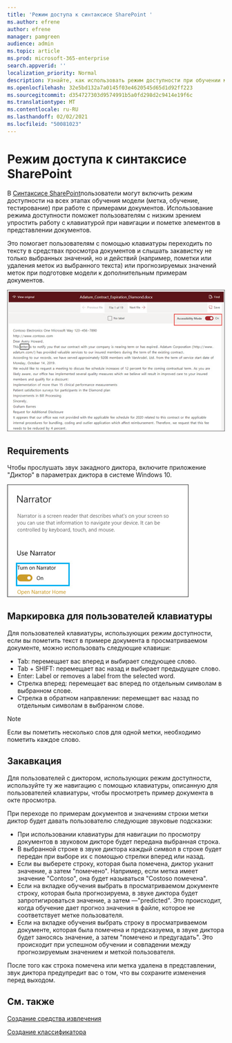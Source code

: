 ```yaml
---
title: 'Режим доступа к синтаксисе SharePoint '
ms.author: efrene
author: efrene
manager: pamgreen
audience: admin
ms.topic: article
ms.prod: microsoft-365-enterprise
search.appverid: ''
localization_priority: Normal
description: Узнайте, как использовать режим доступности при обучении модели в синтаксисе SharePoint.
ms.openlocfilehash: 32e5bd132a7a0145f03e4620545d65d1d92ff223
ms.sourcegitcommit: d354727303d9574991b5a0fd298d2c9414e19f6c
ms.translationtype: MT
ms.contentlocale: ru-RU
ms.lasthandoff: 02/02/2021
ms.locfileid: "50081023"
---
```

# <a name="sharepoint-syntex-accessibility-mode"></a>Режим доступа к синтаксисе SharePoint

В [Синтаксисе SharePoint](index.md)пользователи могут включить режим доступности на всех этапах обучения модели (метка, обучение, тестирование) при работе с примерами документов. Использование режима доступности поможет пользователям с низким зрением упростить работу с клавиатурой при навигации и пометке элементов в представлении документов.

Это помогает пользователям с помощью клавиатуры переходить по тексту в средствах просмотра документов и слышать закавистку не только выбранных значений, но и действий (например, пометки или удаления меток из выбранного текста) или прогнозируемых значений меток при подготовке модели к дополнительным примерам документов. 


![Режим доступности](../media/content-understanding/accessibility-mode.png)

## <a name="requirements"></a>Requirements

Чтобы прослушать звук закадного диктора, [](https://support.microsoft.com/windows/complete-guide-to-narrator-e4397a0d-ef4f-b386-d8ae-c172f109bdb1) включите приложение "Диктор" в параметрах диктора в системе Windows 10.

![Включить "Диктор"](../media/content-understanding/narrator-settings.png)

## <a name="labeling-for-keyboard-users"></a>Маркировка для пользователей клавиатуры

Для пользователей клавиатуры, использующих режим доступности, если вы пометить текст в примере документа в просматриваемом документе, можно использовать следующие клавиши:

- Tab: перемещает вас вперед и выбирает следующее слово.
- Tab + SHIFT: перемещает вас назад и выбирает предыдущее слово.
- Enter: Label or removes a label from the selected word.
- Стрелка вперед: перемещает вас вперед по отдельным символам в выбранном слове.
- Стрелка в обратном направлении: перемещает вас назад по отдельным символам в выбранном слове.

> [!NOTE]
> Если вы пометить несколько слов для одной метки, необходимо пометить каждое слово.


## <a name="narration"></a>Закавкация

Для пользователей с диктором, использующих режим доступности, используйте ту же навигацию с помощью клавиатуры, описанную для пользователей клавиатуры, чтобы просмотреть пример документа в окте просмотра.

При переходе по примерам документов и значениям строки метки диктор будет давать пользователю следующие звуковые подсказки:

- При использовании клавиатуры для навигации по просмотру документов в звуковом дикторе будет передана выбранная строка.
- В выбранной строке в звуке диктора каждый символ в строке будет передан при выборе их с помощью стрелки вперед или назад.
- Если вы выберете строку, которая была помечена, диктор уканит значение, а затем "помечено".  Например, если метка имеет значение "Contoso", она будет называться "Costoso помечена". 
- Если на вкладке обучения выбрать в просматриваемом документе строку, которая была прогнозируема, в звуке диктора будет запротигироваться значение, а затем —"predicted". Это происходит, когда обучение дает прогноз значения в файле, которое не соответствует метке пользователя.
- Если на вкладке обучения выбрать строку в просматриваемом документе, которая была помечена и предсказуема, в звуке диктора будет заносясь значение, а затем "помечено и предугадать". Это происходит при успешном обучении и совпадении между прогнозируемым значением и меткой пользователя.



После того как строка помечена или метка удалена в представлении, звук диктора предупредит вас о том, что вы сохраните изменения перед выходом.

## <a name="see-also"></a>См. также

[Создание средства извлечения](create-an-extractor.md)</br>

[Создание классификатора](create-a-classifier.md)</br>










 


  
  



